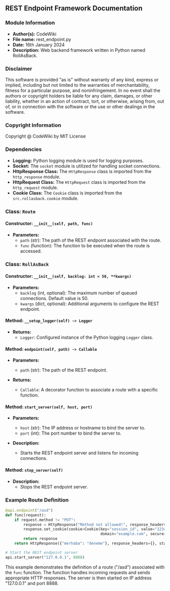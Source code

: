 ## REST Endpoint Framework Documentation

### Module Information

- **Author(s):** CodeWiki
- **File name:** rest_endpoint.py
- **Date:** 16th January 2024
- **Description:** Web backend framework written in Python named RollAsBack.

### Disclaimer

This software is provided "as is" without warranty of any kind, express or implied, including but not limited to the warranties of merchantability, fitness for a particular purpose, and noninfringement. In no event shall the authors or copyright holders be liable for any claim, damages, or other liability, whether in an action of contract, tort, or otherwise, arising from, out of, or in connection with the software or the use or other dealings in the software.

### Copyright Information

Copyright @ CodeWiki by MIT License

### Dependencies

- **Logging:** Python logging module is used for logging purposes.
- **Socket:** The `socket` module is utilized for handling socket connections.
- **HttpResponse Class:** The `HttpResponse` class is imported from the `http_response` module.
- **HttpRequest Class:** The `HttpRequest` class is imported from the `http_request` module.
- **Cookie Class:** The `Cookie` class is imported from the `src.rollasback.cookie` module.

### Class: `Route`

#### Constructor: `__init__(self, path, func)`

- **Parameters:**
  - `path` (str): The path of the REST endpoint associated with the route.
  - `func` (function): The function to be executed when the route is accessed.

### Class: `RollAsBack`

#### Constructor: `__init__(self, backlog: int = 50, **kwargs)`

- **Parameters:**
  - `backlog` (int, optional): The maximum number of queued connections. Default value is 50.
  - `kwargs` (dict, optional): Additional arguments to configure the REST endpoint.

#### Method: `__setup_logger(self) -> Logger`

- **Returns:**
  - `Logger`: Configured instance of the Python logging `Logger` class.

#### Method: `endpoint(self, path) -> Callable`

- **Parameters:**
  - `path` (str): The path of the REST endpoint.

- **Returns:**
  - `Callable`: A decorator function to associate a route with a specific function.

#### Method: `start_server(self, host, port)`

- **Parameters:**
  - `host` (str): The IP address or hostname to bind the server to.
  - `port` (int): The port number to bind the server to.

- **Description:**
  - Starts the REST endpoint server and listens for incoming connections.

#### Method: `stop_server(self)`

- **Description:**
  - Stops the REST endpoint server.

### Example Route Definition

```python
@api.endpoint("/asd")
def func(request):
    if request.method != "PUT":
        response = HttpResponse("Method not allowed!", response_headers={}, status=405)
        response.set_cookie(cookie=Cookie(key="session_id", value="123456789", expires="2024-01-30", path="/app",
                                          domain="example.com", secure=True, httponly=True))
        return response
    return HttpResponse({"merhaba": "deneme"}, response_headers={}, status=200)

# Start the REST endpoint server
api.start_server("127.0.0.1", 8888)
```

This example demonstrates the definition of a route ("/asd") associated with the `func` function. The function handles incoming requests and sends appropriate HTTP responses. The server is then started on IP address "127.0.0.1" and port 8888.